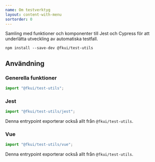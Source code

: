 ```yaml
---
name: Om testverktyg
layout: content-with-menu
sortorder: 0
---
```


Samling med funktioner och komponenter till Jest och Cypress för att underlätta utveckling av automatiska testfall.

    npm install --save-dev @fkui/test-utils

## Användning

### Generella funktioner

```ts
import "@fkui/test-utils";
```

### Jest

```ts
import "@fkui/test-utils/jest";
```

Denna entrypoint exporterar också allt från `@fkui/test-utils`.

### Vue

```ts
import "@fkui/test-utils/vue";
```

Denna entrypoint exporterar också allt från `@fkui/test-utils`.

